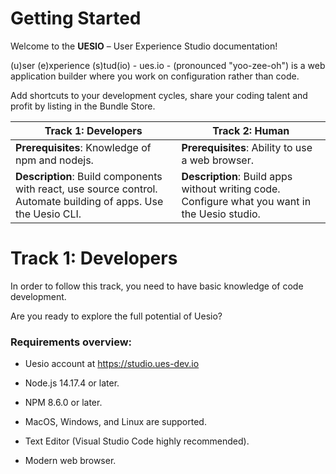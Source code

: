 # Getting Started

Welcome to the **UESIO** – User Experience Studio documentation!

(u)ser (e)xperience (s)tud(io) - ues.io - (pronounced "yoo-zee-oh") is a web application builder where you work on configuration rather than code.

Add shortcuts to your development cycles, share your coding talent and profit by listing in the Bundle Store.

| Track 1: Developers                                                                                             | Track 2: Human                                                                                 |
| --------------------------------------------------------------------------------------------------------------- | ---------------------------------------------------------------------------------------------- |
| **Prerequisites**: Knowledge of npm and nodejs.                                                                 | **Prerequisites**: Ability to use a web browser.                                               |
| **Description**: Build components with react, use source control. Automate building of apps. Use the Uesio CLI. | **Description**: Build apps without writing code. Configure what you want in the Uesio studio. |

# Track 1: Developers

In order to follow this track, you need to have basic knowledge of code development.

Are you ready to explore the full potential of Uesio?

### Requirements overview:

-   Uesio account at https://studio.ues-dev.io

-   Node.js 14.17.4 or later.

-   NPM 8.6.0 or later.

-   MacOS, Windows, and Linux are supported.

-   Text Editor (Visual Studio Code highly recommended).

-   Modern web browser.
